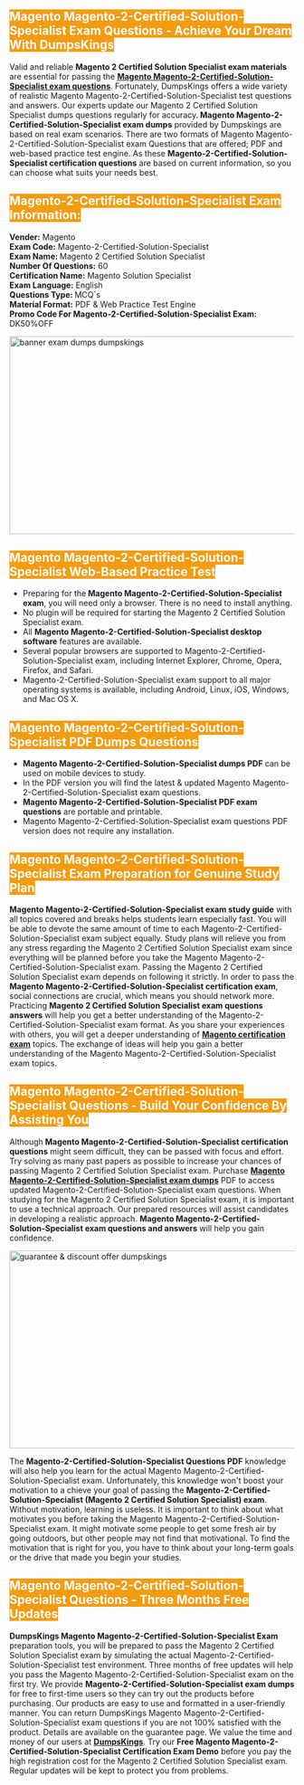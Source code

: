 <h2><span style="color:#ffffff"><strong><span style="background-color:#f39c12">Magento Magento-2-Certified-Solution-Specialist Exam Questions - Achieve Your Dream With DumpsKings</span></strong></span></h2> <p>Valid and reliable <strong>Magento 2 Certified Solution Specialist exam materials</strong> are essential for passing the <u><strong><a href="https://www.dumpskings.com/magento/magento-2-certified-solution-specialist/dumps-questions">Magento Magento-2-Certified-Solution-Specialist exam questions</a></strong></u>. Fortunately, DumpsKings offers a wide variety of realistic Magento Magento-2-Certified-Solution-Specialist test questions and answers. Our experts update our Magento 2 Certified Solution Specialist dumps questions regularly for accuracy.<strong> Magento Magento-2-Certified-Solution-Specialist exam dumps</strong> provided by Dumpskings are based on real exam scenarios. There are two formats of Magento Magento-2-Certified-Solution-Specialist exam Questions that are offered; PDF and web-based practice test engine. As these <strong>Magento-2-Certified-Solution-Specialist certification questions</strong> are based on current information, so you can choose what suits your needs best.</p> <h2><span style="color:#ffffff"><strong><span style="background-color:#f39c12">Magento-2-Certified-Solution-Specialist Exam Information:</span></strong></span></h2> <p><strong>Vender:</strong> Magento<br /> <strong>Exam Code:</strong> Magento-2-Certified-Solution-Specialist<br /> <strong>Exam Name: </strong>Magento 2 Certified Solution Specialist<br /> <strong>Number Of Questions:</strong> 60<br /> <strong>Certification Name:</strong> Magento Solution Specialist<br /> <strong>Exam Language:</strong> English<br /> <strong>Questions Type: </strong>MCQ`s<br /> <strong>Material Format:</strong> PDF & Web Practice Test Engine<br /> <strong>Promo Code For Magento-2-Certified-Solution-Specialist Exam:</strong> DK50%OFF</p> <p><a href="https://www.dumpskings.com/magento/magento-2-certified-solution-specialist/dumps-questions" rel="no-follow"><img height="350px" width="750px"  alt="banner exam dumps dumpskings" src="https://www.certcollections.com/uploads/content/featuresdumpskings.jpg" /></a></p> <h2><span style="color:#ffffff"><strong><span style="background-color:#f39c12">Magento Magento-2-Certified-Solution-Specialist Web-Based Practice Test</span></strong></span></h2> <ul> <li>Preparing for the<strong> Magento Magento-2-Certified-Solution-Specialist exam</strong>, you will need only a browser. There is no need to install anything.</li> <li>No plugin will be required for starting the Magento 2 Certified Solution Specialist exam.</li> <li>All <strong>Magento Magento-2-Certified-Solution-Specialist desktop software</strong> features are available.</li> <li>Several popular browsers are supported to Magento-2-Certified-Solution-Specialist exam, including Internet Explorer, Chrome, Opera, Firefox, and Safari.</li> <li>Magento-2-Certified-Solution-Specialist exam support to all major operating systems is available, including Android, Linux, iOS, Windows, and Mac OS X.</li> </ul> <h2><span style="color:#ffffff"><strong><span style="background-color:#f39c12">Magento Magento-2-Certified-Solution-Specialist PDF Dumps Questions</span></strong></span></h2> <ul> <li><strong>Magento Magento-2-Certified-Solution-Specialist dumps PDF</strong> can be used on mobile devices to study.</li> <li>In the PDF version you will find the latest & updated Magento Magento-2-Certified-Solution-Specialist exam questions.</li> <li><strong>Magento Magento-2-Certified-Solution-Specialist PDF exam questions</strong> are portable and printable.</li> <li>Magento Magento-2-Certified-Solution-Specialist exam questions PDF version does not require any installation.</li> </ul> <h2><span style="color:#ffffff"><strong><span style="background-color:#f39c12">Magento Magento-2-Certified-Solution-Specialist Exam Preparation for Genuine Study Plan</span></strong></span></h2> <p><strong>Magento Magento-2-Certified-Solution-Specialist exam study guide</strong> with all topics covered and breaks helps students learn especially fast. You will be able to devote the same amount of time to each Magento-2-Certified-Solution-Specialist exam subject equally. Study plans will relieve you from any stress regarding the Magento 2 Certified Solution Specialist exam since everything will be planned before you take the Magento Magento-2-Certified-Solution-Specialist exam. Passing the Magento 2 Certified Solution Specialist exam depends on following it strictly. In order to pass the <strong>Magento Magento-2-Certified-Solution-Specialist certification exam</strong>, social connections are crucial, which means you should network more. Practicing <strong>Magento 2 Certified Solution Specialist exam questions answers</strong> will help you get a better understanding of the Magento-2-Certified-Solution-Specialist exam format. As you share your experiences with others, you will get a deeper understanding of <u><strong><a href="https://www.dumpskings.com/magento/questions">Magento certification exam</a></strong></u> topics. The exchange of ideas will help you gain a better understanding of the Magento Magento-2-Certified-Solution-Specialist exam topics.</p> <h2><span style="color:#ffffff"><strong><span style="background-color:#f39c12">Magento Magento-2-Certified-Solution-Specialist Questions - Build Your Confidence By Assisting You</span></strong></span></h2> <p>Although<strong> Magento Magento-2-Certified-Solution-Specialist certification questions</strong> might seem difficult, they can be passed with focus and effort. Try solving as many past papers as possible to increase your chances of passing Magento 2 Certified Solution Specialist exam. Purchase <strong><a href="https://www.dumpskings.com/magento/magento-2-certified-solution-specialist/dumps-questions">Magento Magento-2-Certified-Solution-Specialist exam dumps</a></strong> PDF to access updated Magento-2-Certified-Solution-Specialist exam questions. When studying for the Magento 2 Certified Solution Specialist exam, it is important to use a technical approach. Our prepared resources will assist candidates in developing a realistic approach. <strong>Magento Magento-2-Certified-Solution-Specialist exam questions and answers</strong> will help you gain confidence.</p> <p><a href="https://www.dumpskings.com/magento/magento-2-certified-solution-specialist/dumps-questions" rel="no-follow"><img height="350px" width="750px"  alt="guarantee & discount offer dumpskings" src="https://www.certcollections.com/uploads/content/discountdumpskings.jpg" /></a></p> <p>The <strong>Magento-2-Certified-Solution-Specialist Questions PDF</strong> knowledge will also help you learn for the actual Magento Magento-2-Certified-Solution-Specialist exam. Unfortunately, this knowledge won't boost your motivation to a chieve your goal of passing the <strong>Magento-2-Certified-Solution-Specialist (Magento 2 Certified Solution Specialist) exam</strong>. Without motivation, learning is useless. It is important to think about what motivates you before taking the Magento Magento-2-Certified-Solution-Specialist exam. It might motivate some people to get some fresh air by going outdoors, but other people may not find that motivational. To find the motivation that is right for you, you have to think about your long-term goals or the drive that made you begin your studies.</p> <h2><span style="color:#ffffff"><strong><span style="background-color:#f39c12">Magento Magento-2-Certified-Solution-Specialist Questions - Three Months Free Updates</span></strong></span></h2> <p><strong>DumpsKings Magento Magento-2-Certified-Solution-Specialist Exam</strong> preparation tools, you will be prepared to pass the Magento 2 Certified Solution Specialist exam by simulating the actual Magento-2-Certified-Solution-Specialist test environment. Three months of free updates will help you pass the Magento Magento-2-Certified-Solution-Specialist exam on the first try. We provide <strong>Magento-2-Certified-Solution-Specialist exam dumps</strong> for free to first-time users so they can try out the products before purchasing. Our products are easy to use and formatted in a user-friendly manner. You can return DumpsKings Magento Magento-2-Certified-Solution-Specialist exam questions if you are not 100% satisfied with the product. Details are available on the guarantee page. We value the time and money of our users at <u><strong><a href="https://www.dumpskings.com/">DumpsKings</a></strong></u>. Try our <strong>Free Magento Magento-2-Certified-Solution-Specialist Certification Exam Demo</strong> before you pay the high registration cost for the Magento 2 Certified Solution Specialist exam. Regular updates will be kept to protect you from problems.</p>

